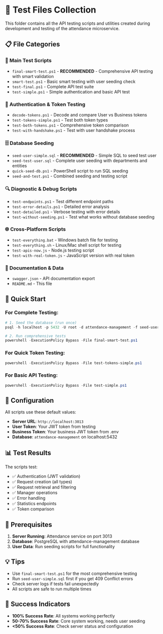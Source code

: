 # 🧪 Test Files Collection

This folder contains all the API testing scripts and utilities created during development and testing of the attendance microservice.

## 📋 **File Categories**

### **🚀 Main Test Scripts**
- `final-smart-test.ps1` - **RECOMMENDED** - Comprehensive API testing with smart validation
- `smart-test.ps1` - Basic smart testing with user seeding check
- `test-final.ps1` - Complete API test suite
- `test-simple.ps1` - Simple authentication and basic API test

### **🔐 Authentication & Token Testing**
- `decode-tokens.ps1` - Decode and compare User vs Business tokens
- `test-tokens-simple.ps1` - Test both token types
- `test-both-tokens.ps1` - Comprehensive token comparison
- `test-with-handshake.ps1` - Test with user handshake process

### **🗄️ Database Seeding**
- `seed-user-simple.sql` - **RECOMMENDED** - Simple SQL to seed test user
- `seed-test-user.sql` - Complete user seeding with departments and entities
- `quick-seed-db.ps1` - PowerShell script to run SQL seeding
- `seed-and-test.ps1` - Combined seeding and testing script

### **🔍 Diagnostic & Debug Scripts**
- `test-endpoints.ps1` - Test different endpoint paths
- `test-error-details.ps1` - Detailed error analysis
- `test-detailed.ps1` - Verbose testing with error details
- `test-without-seeding.ps1` - Test what works without database seeding

### **🌐 Cross-Platform Scripts**
- `test-everything.bat` - Windows batch file for testing
- `test-everything.sh` - Linux/Mac shell script for testing
- `test-apis-now.js` - Node.js testing script
- `test-with-real-token.js` - JavaScript version with real token

### **📄 Documentation & Data**
- `swagger.json` - API documentation export
- `README.md` - This file

## 🎯 **Quick Start**

### **For Complete Testing:**
```powershell
# 1. Seed the database (run once)
psql -h localhost -p 5432 -U root -d attendance-management -f seed-user-simple.sql

# 2. Run comprehensive tests
powershell -ExecutionPolicy Bypass -File final-smart-test.ps1
```

### **For Quick Token Testing:**
```powershell
powershell -ExecutionPolicy Bypass -File test-tokens-simple.ps1
```

### **For Basic API Testing:**
```powershell
powershell -ExecutionPolicy Bypass -File test-simple.ps1
```

## 🔧 **Configuration**

All scripts use these default values:
- **Server URL**: `http://localhost:3013`
- **User Token**: Your JWT token from testing
- **Business Token**: Your business JWT token from .env
- **Database**: `attendance-management` on localhost:5432

## 📊 **Test Results**

The scripts test:
- ✅ Authentication (JWT validation)
- ✅ Request creation (all types)
- ✅ Request retrieval and filtering
- ✅ Manager operations
- ✅ Error handling
- ✅ Statistics endpoints
- ✅ Token comparison

## 🚨 **Prerequisites**

1. **Server Running**: Attendance service on port 3013
2. **Database**: PostgreSQL with attendance-management database
3. **User Data**: Run seeding scripts for full functionality

## 💡 **Tips**

- Use `final-smart-test.ps1` for the most comprehensive testing
- Run `seed-user-simple.sql` first if you get 409 Conflict errors
- Check server logs if tests fail unexpectedly
- All scripts are safe to run multiple times

## 🎉 **Success Indicators**

- **100% Success Rate**: All systems working perfectly
- **50-70% Success Rate**: Core system working, needs user seeding
- **<50% Success Rate**: Check server status and configuration